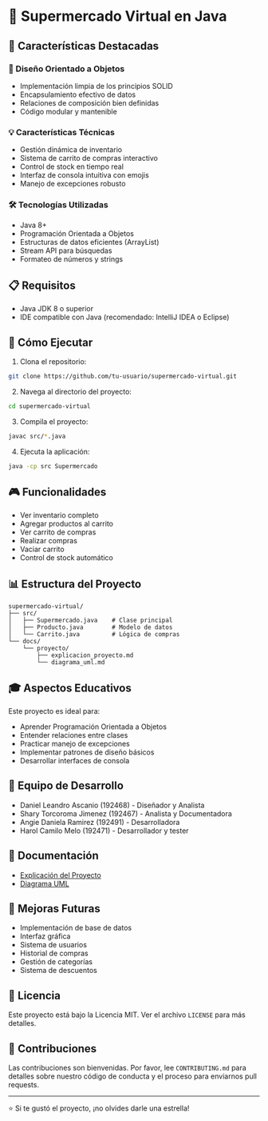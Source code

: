 # 🏪 Supermercado Virtual en Java

## 🌟 Características Destacadas

### 🎯 Diseño Orientado a Objetos
- Implementación limpia de los principios SOLID
- Encapsulamiento efectivo de datos
- Relaciones de composición bien definidas
- Código modular y mantenible

### 💡 Características Técnicas
- Gestión dinámica de inventario
- Sistema de carrito de compras interactivo
- Control de stock en tiempo real
- Interfaz de consola intuitiva con emojis
- Manejo de excepciones robusto

### 🛠️ Tecnologías Utilizadas
- Java 8+
- Programación Orientada a Objetos
- Estructuras de datos eficientes (ArrayList)
- Stream API para búsquedas
- Formateo de números y strings

## 📋 Requisitos
- Java JDK 8 o superior
- IDE compatible con Java (recomendado: IntelliJ IDEA o Eclipse)

## 🚀 Cómo Ejecutar
1. Clona el repositorio:
```bash
git clone https://github.com/tu-usuario/supermercado-virtual.git
```

2. Navega al directorio del proyecto:
```bash
cd supermercado-virtual
```

3. Compila el proyecto:
```bash
javac src/*.java
```

4. Ejecuta la aplicación:
```bash
java -cp src Supermercado
```

## 🎮 Funcionalidades
- Ver inventario completo
- Agregar productos al carrito
- Ver carrito de compras
- Realizar compras
- Vaciar carrito
- Control de stock automático

## 📊 Estructura del Proyecto
```
supermercado-virtual/
├── src/
│   ├── Supermercado.java    # Clase principal
│   ├── Producto.java        # Modelo de datos
│   └── Carrito.java         # Lógica de compras
└── docs/
    └── proyecto/
        ├── explicacion_proyecto.md
        └── diagrama_uml.md
```

## 🎓 Aspectos Educativos
Este proyecto es ideal para:
- Aprender Programación Orientada a Objetos
- Entender relaciones entre clases
- Practicar manejo de excepciones
- Implementar patrones de diseño básicos
- Desarrollar interfaces de consola

## 👥 Equipo de Desarrollo
- Daniel Leandro Ascanio (192468) - Diseñador y Analista
- Shary Torcoroma Jimenez (192467) - Analista y Documentadora
- Angie Daniela Ramirez (192491) - Desarrolladora
- Harol Camilo Melo (192471) - Desarrollador y tester

## 📝 Documentación
- [Explicación del Proyecto](docs/proyecto/explicacion_proyecto.md)
- [Diagrama UML](docs/proyecto/diagrama_uml.md)

## 🔄 Mejoras Futuras
- Implementación de base de datos
- Interfaz gráfica
- Sistema de usuarios
- Historial de compras
- Gestión de categorías
- Sistema de descuentos

## 📄 Licencia
Este proyecto está bajo la Licencia MIT. Ver el archivo `LICENSE` para más detalles.

## 🤝 Contribuciones
Las contribuciones son bienvenidas. Por favor, lee `CONTRIBUTING.md` para detalles sobre nuestro código de conducta y el proceso para enviarnos pull requests.

---
⭐ Si te gustó el proyecto, ¡no olvides darle una estrella! 